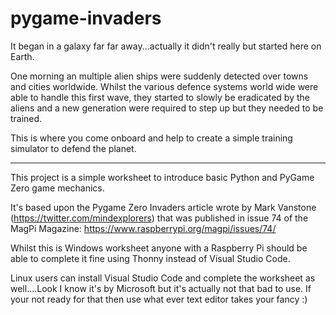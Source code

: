 # pygame-invaders
It began in a galaxy far far away...actually it didn't really but started here on Earth.

One morning an multiple alien ships were suddenly detected over towns and cities worldwide. Whilst the various defence systems world wide were able to handle this first wave, they started to slowly be eradicated by the aliens and a new generation were required to step up but they needed to be trained.

This is where you come onboard and help to create a simple training simulator to defend the planet.



<hr>

This project is a simple worksheet to introduce basic Python and PyGame Zero game mechanics. 

It's based upon the Pygame Zero Invaders article wrote by Mark Vanstone (https://twitter.com/mindexplorers) that was published in issue 74 of the MagPi Magazine:
https://www.raspberrypi.org/magpi/issues/74/


Whilst this is Windows worksheet anyone with a Raspberry Pi should be able to complete it fine using Thonny instead of Visual Studio Code.

Linux users can install Visual Studio Code and complete the worksheet as well....Look I know it's by Microsoft but it's actually not that bad to use. If your not ready for that then use what ever text editor takes your fancy :) 
